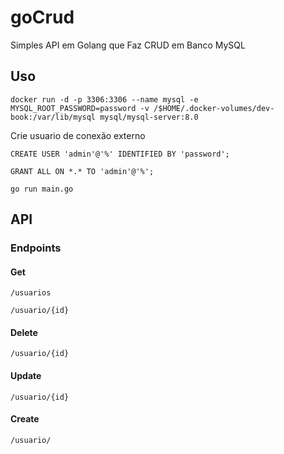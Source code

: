 # goCrud

Simples API em Golang que Faz CRUD em Banco MySQL

## Uso

```
docker run -d -p 3306:3306 --name mysql -e MYSQL_ROOT_PASSWORD=password -v /$HOME/.docker-volumes/dev-book:/var/lib/mysql mysql/mysql-server:8.0
```

Crie usuario de conexão externo

```
CREATE USER 'admin'@'%' IDENTIFIED BY 'password';
```

```
GRANT ALL ON *.* TO 'admin'@'%';
```

```
go run main.go
```

## API

### Endpoints

#### Get

`/usuarios`

`/usuario/{id}`

#### Delete

`/usuario/{id}`

#### Update

`/usuario/{id}`

#### Create

`/usuario/`